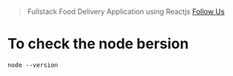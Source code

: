 >Fullstack Food Delivery Application using Reactjs
>[Follow Us](https://kmraju07@gmail.com)



# To check the node bersion
```
node --version
```